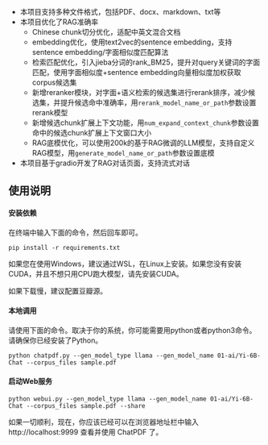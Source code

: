 - 本项目支持多种文件格式，包括PDF、docx、markdown、txt等
- 本项目优化了RAG准确率
  - Chinese chunk切分优化，适配中英文混合文档
  - embedding优化，使用text2vec的sentence embedding，支持sentence embedding/字面相似度匹配算法
  - 检索匹配优化，引入jieba分词的rank_BM25，提升对query关键词的字面匹配，使用字面相似度+sentence embedding向量相似度加权获取corpus候选集
  - 新增reranker模块，对字面+语义检索的候选集进行rerank排序，减少候选集，并提升候选命中准确率，用`rerank_model_name_or_path`参数设置rerank模型
  - 新增候选chunk扩展上下文功能，用`num_expand_context_chunk`参数设置命中的候选chunk扩展上下文窗口大小
  - RAG底模优化，可以使用200k的基于RAG微调的LLM模型，支持自定义RAG模型，用`generate_model_name_or_path`参数设置底模
- 本项目基于gradio开发了RAG对话页面，支持流式对话

## 使用说明

#### 安装依赖

在终端中输入下面的命令，然后回车即可。
```shell
pip install -r requirements.txt
```

如果您在使用Windows，建议通过WSL，在Linux上安装。如果您没有安装CUDA，并且不想只用CPU跑大模型，请先安装CUDA。

如果下载慢，建议配置豆瓣源。

#### 本地调用

请使用下面的命令。取决于你的系统，你可能需要用python或者python3命令。请确保你已经安装了Python。
```shell
python chatpdf.py --gen_model_type llama --gen_model_name 01-ai/Yi-6B-Chat --corpus_files sample.pdf
```

#### 启动Web服务

```shell
python webui.py --gen_model_type llama --gen_model_name 01-ai/Yi-6B-Chat --corpus_files sample.pdf --share
```

如果一切顺利，现在，你应该已经可以在浏览器地址栏中输入 http://localhost:9999 查看并使用 ChatPDF 了。